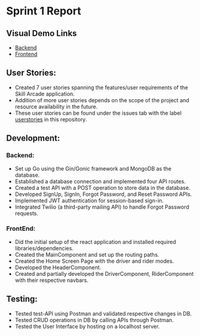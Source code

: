 # Sprint 1 Report
## Visual Demo Links
- [Backend]([https://drive.google.com/file/d/1ctCNhc-GnYmWBDm2PjkkkPQuvS9cav4M/view?usp=sharing](https://drive.google.com/file/d/1wLm-qh37Ih8RsFMu-TMAoJNtcbJZStD_/view?usp=sharing))
- [Frontend]([https://drive.google.com/file/d/1xmdl2cFTTyOWKrpr0Oyld4CYS3bJ6Htv/view?usp=sharing](https://uflorida-my.sharepoint.com/:v:/g/personal/spabbathi_ufl_edu/Ean2Ve1wj4xEtgGceMtBZ4sBMSX4zHehqoICCcBVmN8iBQ?nav=eyJyZWZlcnJhbEluZm8iOnsicmVmZXJyYWxBcHAiOiJPbmVEcml2ZUZvckJ1c2luZXNzIiwicmVmZXJyYWxBcHBQbGF0Zm9ybSI6IldlYiIsInJlZmVycmFsTW9kZSI6InZpZXciLCJyZWZlcnJhbFZpZXciOiJNeUZpbGVzTGlua0NvcHkifX0&e=0E9E5X))
## User Stories:
- Created 7 user stories spanning the features/user requirements of the Skill Arcade application. 
- Addition of more user stories depends on the scope of the project and resource availability in the future. 
- These user stories can be found under the issues tab with the label [userstories](https://github.com/ssaditya/Ecommute-SE_Project/issues?q=is%3Aopen+is%3Aissue+label%3A%22user+stories%22) in this repository.

## Development:
### Backend:  
- Set up Go using the Gin/Gonic framework and MongoDB as the database.  
- Established a database connection and implemented four API routes.  
- Created a test API with a POST operation to store data in the database.  
- Developed SignUp, SignIn, Forgot Password, and Reset Password APIs.  
- Implemented JWT authentication for session-based sign-in.  
- Integrated Twilio (a third-party mailing API) to handle Forgot Password requests.
### FrontEnd:
- Did the initial setup of the react application and installed required libraries/dependencies.
- Created the MainComponent and set up the routing paths.
- Created the Home Screen Page with the driver and rider modes.
- Developed the HeaderComponent.
- Created and partially developed the DriverComponent, RiderComponent with their respective navbars.
## Testing:
- Tested test-API using Postman and validated respective changes in DB.
- Tested CRUD operations in DB by calling APIs through Postman.
- Tested the User Interface by hosting on a localhost server.
